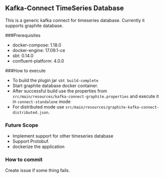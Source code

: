 ## Kafka-Connect TimeSeries Database

This is a generic kafka connect for timeseries database. Currently it supports graphite database.

###Prerequisites
* docker-compose: 1.18.0
* docker-engine: 17.09.1-ce
* sbt: 0.14.0
* confluent-platform: 4.0.0

###How to execute

* To build the plugin jar `sbt build-complete`
* Start graphite database docker container. 
* After successful build use the properties from `src/main/resources/kafka-connect-graphite.properties` and execute it in `connect-standalone` mode
* For distributed mode use `src/main/resources/graphite-kafka-connect-distributed.json`.

### Future Scope

* Implement support for other timeseries database
* Support Protobuf.
* dockerize the application

### How to commit

Create issue if some thing fails.

